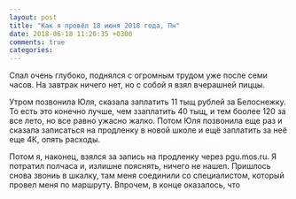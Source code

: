 ```yaml
---
layout: post
title: "Как я провёл 18 июня 2018 года, Пн"
date: 2018-06-18 11:20:35 +0300
comments: true
categories: 
---
```

Спал очень глубоко, поднялся с огромным трудом уже после семи часов. На завтрак ничего нет, но с собой я взял вчерашней пиццы.


Утром позвонила Юля, сказала заплатить 11 тыщ рублей за Белоснежку. То есть это конечно лучше, чем ззаплатить 40 тыщ, и тем боолее 120 за все лето, но все равно ужасно жалко. Потом Юля позвонила еще раз и сказала записаться на продленку в новой школе и ещё заплатить за неё еще 4К, опять расходы.


Потом я, наконец, взялся за запись на продленку через pgu.mos.ru. Я потратил полчаса и, излишне пояснять, ничего не нашел. Пришлось снова звониь в шкалку, там меня соединили со специалистом, который провел меня по маршруту. Впрочем, в конце оказалось, что   